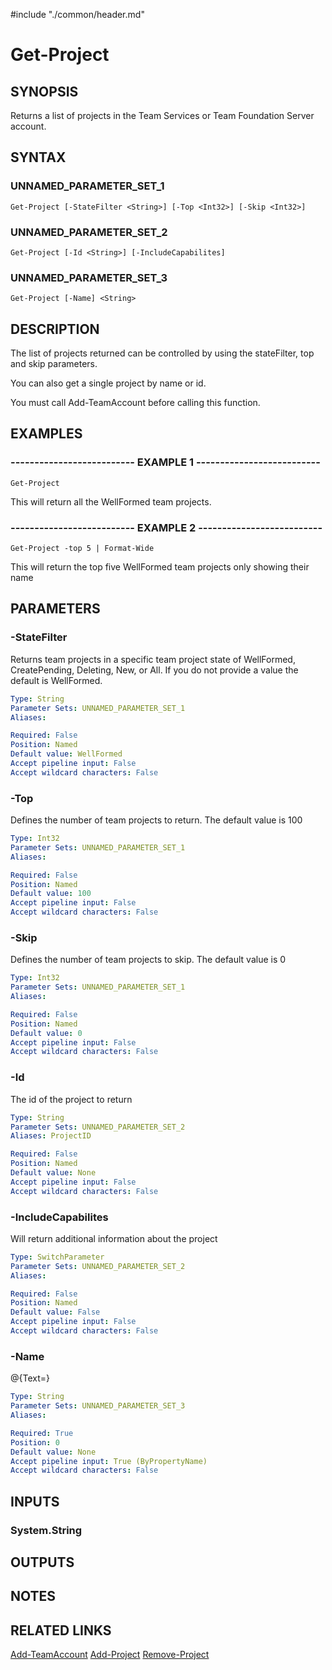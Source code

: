 #include "./common/header.md"

# Get-Project

## SYNOPSIS
Returns a list of projects in the Team Services or Team Foundation Server account.

## SYNTAX

### UNNAMED_PARAMETER_SET_1
```
Get-Project [-StateFilter <String>] [-Top <Int32>] [-Skip <Int32>]
```

### UNNAMED_PARAMETER_SET_2
```
Get-Project [-Id <String>] [-IncludeCapabilites]
```

### UNNAMED_PARAMETER_SET_3
```
Get-Project [-Name] <String>
```

## DESCRIPTION
The list of projects returned can be controlled by using the stateFilter, top
and skip parameters.

You can also get a single project by name or id.

You must call Add-TeamAccount before calling this function.

## EXAMPLES

### -------------------------- EXAMPLE 1 --------------------------
```
Get-Project
```

This will return all the WellFormed team projects.

### -------------------------- EXAMPLE 2 --------------------------
```
Get-Project -top 5 | Format-Wide
```

This will return the top five WellFormed team projects only showing their name

## PARAMETERS

### -StateFilter
Returns team projects in a specific team project state of WellFormed, CreatePending, Deleting, New,
or All.
If you do not provide a value the default is WellFormed.

```yaml
Type: String
Parameter Sets: UNNAMED_PARAMETER_SET_1
Aliases: 

Required: False
Position: Named
Default value: WellFormed
Accept pipeline input: False
Accept wildcard characters: False
```

### -Top
Defines the number of team projects to return. 
The default value is 100

```yaml
Type: Int32
Parameter Sets: UNNAMED_PARAMETER_SET_1
Aliases: 

Required: False
Position: Named
Default value: 100
Accept pipeline input: False
Accept wildcard characters: False
```

### -Skip
Defines the number of team projects to skip. 
The default value is 0

```yaml
Type: Int32
Parameter Sets: UNNAMED_PARAMETER_SET_1
Aliases: 

Required: False
Position: Named
Default value: 0
Accept pipeline input: False
Accept wildcard characters: False
```

### -Id
The id of the project to return

```yaml
Type: String
Parameter Sets: UNNAMED_PARAMETER_SET_2
Aliases: ProjectID

Required: False
Position: Named
Default value: None
Accept pipeline input: False
Accept wildcard characters: False
```

### -IncludeCapabilites
Will return additional information about the project

```yaml
Type: SwitchParameter
Parameter Sets: UNNAMED_PARAMETER_SET_2
Aliases: 

Required: False
Position: Named
Default value: False
Accept pipeline input: False
Accept wildcard characters: False
```

### -Name
@{Text=}

```yaml
Type: String
Parameter Sets: UNNAMED_PARAMETER_SET_3
Aliases: 

Required: True
Position: 0
Default value: None
Accept pipeline input: True (ByPropertyName)
Accept wildcard characters: False
```

## INPUTS

### System.String

## OUTPUTS

## NOTES

## RELATED LINKS

[Add-TeamAccount](Add-TeamAccount.md)
[Add-Project](Add-Project.md)
[Remove-Project](Remove-Project.md)

